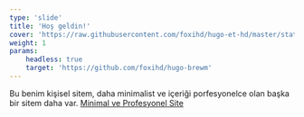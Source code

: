 ```yaml
---
type: 'slide'
title: 'Hoş geldin!'
cover: 'https://raw.githubusercontent.com/foxihd/hugo-et-hd/master/static/svg/flowlines/28.svg'
weight: 1
params:
    headless: true
    target: 'https://github.com/foxihd/hugo-brewm'
---
```


Bu benim kişisel sitem, daha minimalist ve içeriği porfesyonelce olan başka bir sitem daha var.
[Minimal ve Profesyonel Site](#)